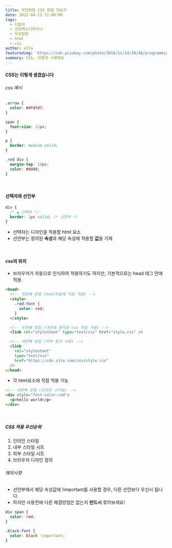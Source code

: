 ```yaml
---
title: 우당탕탕 CSS 문법 맛보기
date: 2022-04-13 11:00:00
tags:
  - 디발자
  - 코딩하는디자이너
  - 우당탕탕
  - html
  - css
author: ella
featuredimg: 'https://cdn.pixabay.com/photo/2016/11/24/20/48/programming-1857236_1280.jpg'
summary: CSS, 이렇게 사용해요
---
```


#### CSS는 이렇게 생겼습니다

###### css 예시

```css
.arrow {
  color: #dfdfdf;
}

span {
  font-size: 12px;
}

p {
  border: medium solid;
}

.red div {
  margin-top: 10px;
  color: #dddd;
}
```

<br>

#### 선택자와 선언부

```css
div {
  /* ▲ 선택자 */
  border: 1px solid; /* 선언부 */
}
```

- 선택자는 디자인을 적용할 html 요소
- 선언부는 정의된 **속성**과 해당 속성에 적용할 **값**을 기재

<br>

#### css의 위치

- 브라우저가 자동으로 인식하여 적용하기도 하지만, 기본적으로는 head 태그 안에 적용.

```html
<head>
  <!-- 첫번째 방법 (html파일에 직접 적용) -->
  <style>
    .red-font {
      color: red;
    }
  </style>

  <!-- 두번째 방법 (내부에 분리된 css 파일 사용) -->
  <link rel="stylesheet" type="text/css" href="style.css" />

  <!-- 세번째 방법 (외부 링크 사용) -->
  <link
    rel="stylesheet"
    type="text/css"
    href="https://cdn.site.com/css/style.css"
  />
</head>
```

- 각 html요소에 직접 적용 가능

```html
<!-- 네번째 방법 (인라인 스타일) -->
<div style="font-color:red">
  <p>hello world</p>
</div>
```

<br>

##### CSS 적용 우선순위

1. 인라인 스타일
2. 내부 스타일 시트
3. 외부 스타일 시트
4. 브라우저 디자인 정의

###### 예외사항

- 선언부에서 해당 속성값에 !important를 사용할 경우, 다른 선언보다 우선시 됩니다.
- 하지만 사용전에 다른 해결방법은 없는지 **반드시** 찾아보세요!

```css
div span {
  color: red;
}

.black-font {
  color: black !important;
}
```
